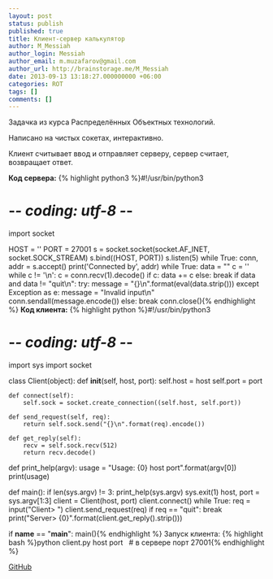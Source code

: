 ```yaml
---
layout: post
status: publish
published: true
title: Клиент-сервер калькулятор
author: M_Messiah
author_login: Messiah
author_email: m.muzafarov@gmail.com
author_url: http://brainstorage.me/M_Messiah
date: 2013-09-13 13:18:27.000000000 +06:00
categories: ROT
tags: []
comments: []
---
```

Задачка из курса Распределённых Объектных технологий.

Написано на чистых сокетах, интерактивно.

<!--more-->

Клиент считывает ввод и отправляет серверу, сервер считает, возвращает ответ.

**Код сервера:**
{% highlight python3 %}#!/usr/bin/python3
# -*- coding: utf-8 -*-
import socket

HOST = ''
PORT = 27001
s = socket.socket(socket.AF_INET, socket.SOCK_STREAM)
s.bind((HOST, PORT))
s.listen(5)
while True:
    conn, addr = s.accept()
    print('Connected by', addr)
    while True:
        data = ""
        c = ''
        while c != '\n':
            c = conn.recv(1).decode()
            if c:
                data += c
            else:
                break
        if data and data != "quit\n":
            try:
                message = "{}\n".format(eval(data.strip()))
            except Exception as e:
                message = "Invalid input\n"
            conn.sendall(message.encode())
        else:
            break
    conn.close(){% endhighlight %}
**Код клиента:**
{% highlight python %}#!/usr/bin/python3
# -*- coding: utf-8 -*-
import sys
import socket

class Client(object):
    def __init__(self, host, port):
        self.host = host
        self.port = port

    def connect(self):
        self.sock = socket.create_connection((self.host, self.port))

    def send_request(self, req):
        return self.sock.send("{}\n".format(req).encode())

    def get_reply(self):
        recv = self.sock.recv(512)
        return recv.decode()

def print_help(argv):
    usage = "Usage: {0} host port".format(argv[0])
    print(usage)

def main():
    if len(sys.argv) != 3:
        print_help(sys.argv)
        sys.exit(1)
    host, port = sys.argv[1:3]
    client = Client(host, port)
    client.connect()
    while True:
        req = input("Client> ")
        client.send_request(req)
        if req == "quit":
            break
        print("Server> {0}".format(client.get_reply().strip()))

if __name__ == "__main__":
    main(){% endhighlight %}
Запуск клиента:
{% highlight bash %}python client.py host port &nbsp; # в сервере порт 27001{% endhighlight %}

[GitHub](https://github.com/m-muzafarov/ROT/tree/master/Task1)
